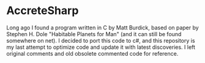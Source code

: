 AccreteSharp
============

Long ago I found a program written in C by Matt Burdick, based on paper by  Stephen H. Dole "Habitable Planets for Man" (and it can still be found somewhere on net).
I decided to port this code to c#, and this repository is my last attempt to optimize code and update it with latest discoveries. I left original comments and old obsolete commented code for reference.

